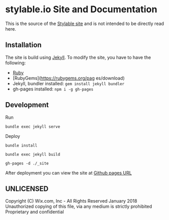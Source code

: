 # stylable.io Site and Documentation

This is the source of the [Stylable site](https://stylable.io/) and is not intended to be directly read here. 

## Installation

The site is build using [Jekyll](http://jekyllrb.com/). To modify the site, you have to have the following:

* [Ruby](https://www.ruby-lang.org/en/downloads/)
* [RubyGems](https://rubygems.org/pag
es/download) 
* Jekyll, bundler installed: `gem install jekyll bundler` 
* gh-pages installed: `npm i -g gh-pages`

## Development

Run 
```
bundle exec jekyll serve
```

Deploy

```
bundle install

bundle exec jekyll build 

gh-pages -d ./_site

```
After deployment you can view the site at [Github pages URL](https://wixplosives.github.io/stylable.io/)


## UNLICENSED

Copyright (C) Wix.com, Inc - All Rights Reserved January 2018  
Unauthorized copying of this file, via any medium is strictly prohibited  
Proprietary and confidential  